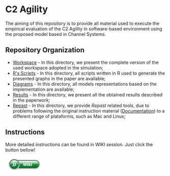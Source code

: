 # C2 Agility

The aiming of this repository is to provide all material used to execute the empirical evaluation of the C2 Agility in software-based environment using the proposed model based in Channel Systems.

## Repository Organization

- [Workspace](https://github.com/junieramorim/C2Agility/tree/main/source) - In this directory, we present the complete version of the used workspace adopted in the simulation;
- [R's Scripts](https://github.com/junieramorim/C2Agility/tree/main/R) - In this directory, all scripts written in R used to generate the presented graphs in the paper are available;
- [Diagrams](https://github.com/junieramorim/C2Agility/tree/main/diagrams) - In this directory, all models representations based on the implementation are available;
- [Results](https://github.com/junieramorim/C2Agility/tree/main/results) - In this directory, we present all the obtained results described in the paperwork;
- [Repast](https://github.com/junieramorim/C2Agility/tree/main/tools/Eclipse%2BRepast) - In this directory, we provide _Repast_ related tools, due to problems following the original instruction material ([Documentation](https://repast.github.io/)) to a different range of plataforms, such as Mac and Linux;

## Instructions

More detailed instructions can be found in WIKI session. Just click the button bellow!

[![button](icon.jpg)](https://github.com/junieramorim/C2Agility/wiki)
